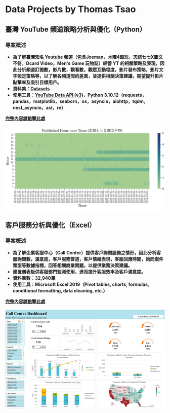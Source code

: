# Data Projects by Thomas Tsao

## 臺灣 YouTube 頻道策略分析與優化（Python）

### 專案概述
* **為了解臺灣知名 Youtube 頻道（包含Joeman，木曜4超玩，志祺七七X圖文不符，Dcard Video，Men's Game 玩物誌）經營 YT 的相關策略及表現，因此分析頻道訂閱數，影片數，觀看數，觀眾互動程度，影片發布策略，影片文字設定策略等，以了解各頻道間的差異，並提供相關決策建議，期望提升影片點擊率及吸引目標用戶。**
* **資料集：[Datasets](https://github.com/ThomasTsao47/Youtube_Project/tree/main/Data)**
* **使用工具：[YouTube Data API (v3)](https://developers.google.com/youtube/v3/getting-started?hl=zh-tw)，Python 3.10.12（requests，pandas，matplotlib，seaborn，os，asyncio，aiohttp，tqdm，nest_asyncio，ast，re）**

**[完整內容請點擊此處](https://thomastsao47.github.io/Youtube_Project/)<br><br>**
![Youtube_heatmap](Images/Youtube_heatmap.png)<br>


## 客戶服務分析與優化（Excel）

### 專案概述
* **為了解企業客服中心（Call Center）提供客戶詢問服務之情形，因此分析客服詢問數，滿意度，客戶服務管道，客戶情緒表現，客服回應時間，詢問案件類型等數據指標，回答相關商業問題，以提供業務決策建議。**
* **建置儀表板供客服部門監測使用，進而提升客服效率及客戶滿意度。**
* **資料筆數：32,940筆**
* **使用工具：Microsoft Excel 2019（Pivot tables, charts, formulas, conditional formatting, data cleaning, etc.）**

**[完整內容請點擊此處](https://thomastsao47.github.io/Call_Center_Project/)<br><br>**
![Dashboard Overview](Images/Call_Center_Dashboard.png) 
